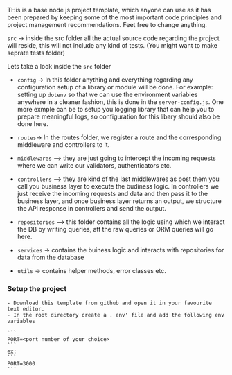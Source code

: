 THis is a base node js project template, which anyone can use as it has been prepared by keeping some of the most important code principles and project management recommendations. Feet free to change anything.

`src` -> inside the src folder all the actual source code regarding the project will reside, this will not include any kind of tests. (You might want to make seprate tests folder)

Lets take a look inside the `src` folder

- `config` -> In this folder anything and everything regarding any configuration setup of a library or module will be done. For example: setting up `dotenv` so that we can use the environment variables anywhere in a cleaner fashion, this is done in the `server-config.js`. One more exmple can be to setup you logging library that can help you to prepare meaningful logs, so configuration for this libary should also be done here.

- `routes`-> In the routes folder, we register a route and the corresponding middleware and controllers to it.

- `middlewares` —> they are just going to intercept the incoming requests where we can write our validators, authenticators etc.

- `controllers` —> they are kind of the last middlewares as post them you call you business layer to execute the budiness logic. In controllers we just receive the incoming requests and data and then pass it to the business layer, and once business layer returns an output, we structure the API response in controllers and send the output.

- `repositories` —> this folder contains all the logic using which we interact the DB by writing queries, att the raw queries or ORM queries will go here.

- `services` -> contains the buiness logic and interacts with repositories for data from the database

- `utils` -> contains helper methods, error classes etc.

### Setup the project

    - Download this template from github and open it in your favourite text editor.
    - In the root directory create a . env' file and add the following env variables

    ```
    PORT=<port number of your choice>
    ```
    ex:
    ```
    PORT=3000
    ```
